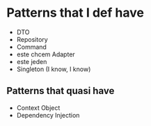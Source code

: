 ﻿# Patterns that I def have
- DTO
- Repository
- Command
- este chcem Adapter
- este jeden
- Singleton (I know, I know)

## Patterns that quasi have
- Context Object
- Dependency Injection
